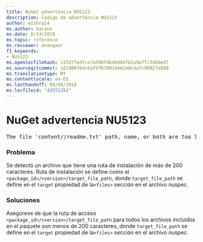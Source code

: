 ```yaml
---
title: NuGet advertencia NU5123
description: Código de advertencia NU5123
author: mishra14
ms.author: karann
ms.date: 8/14/2018
ms.topic: reference
ms.reviewer: anangaur
f1_keywords:
- NU5123
ms.openlocfilehash: c2527fedfce7a590fdb49d0dfb2a9e7fc3d60ed7
ms.sourcegitcommit: 1d1406764c6af5fb7801d462e0c4afc9092fa569
ms.translationtype: MT
ms.contentlocale: es-ES
ms.lasthandoff: 09/04/2018
ms.locfileid: "43551252"
---
```

# <a name="nuget-warning-nu5123"></a>NuGet advertencia NU5123
<pre>The file 'content/<LongPath>/readme.txt' path, name, or both are too long. Your package might not work without long file path support. Please shorten the file path or file name.</pre>

### <a name="issue"></a>Problema

Se detectó un archivo que tiene una ruta de instalación de más de 200 caracteres. Ruta de instalación se define como el `<package_id>/<version>/target_file_path`, donde `target_file_path` se define en el `target` propiedad de la`<files>` sección en el archivo nuspec.


### <a name="solution"></a>Soluciones

Asegúrese de que la ruta de acceso `<package_id>/<version>/target_file_path` para todos los archivos incluidos en el paquete son menos de 200 caracteres, donde `target_file_path` se define en el `target` propiedad de la`<files>` sección en el archivo nuspec.

